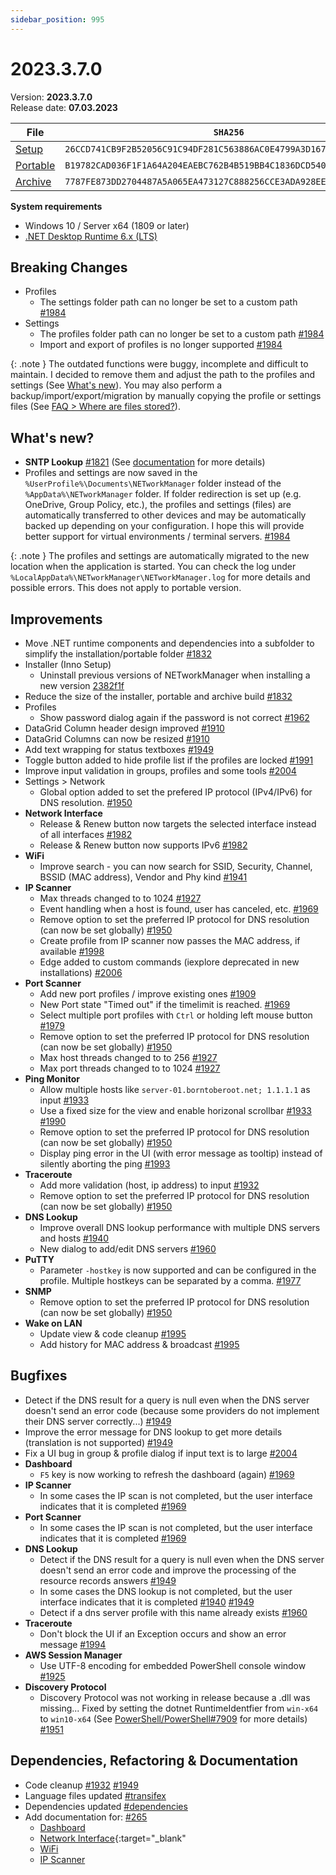 ```yaml
---
sidebar_position: 995
---
```


# 2023.3.7.0

Version: **2023.3.7.0**<br />
Release date: **07.03.2023**

| File                                                                                                                           | `SHA256`                                                           |
| ------------------------------------------------------------------------------------------------------------------------------ | ------------------------------------------------------------------ |
| [Setup](https://github.com/BornToBeRoot/NETworkManager/releases/download/2023.3.7.0/NETworkManager_2023.3.7.0_Setup.exe)       | `26CCD741CB9F2B52056C91C94DF281C563886AC0E4799A3D167A0566448574F6` |
| [Portable](https://github.com/BornToBeRoot/NETworkManager/releases/download/2023.3.7.0/NETworkManager_2023.3.7.0_Portable.zip) | `B19782CAD036F1F1A64A204EAEBC762B4B519BB4C1836DCD5405C83F8488EB29` |
| [Archive](https://github.com/BornToBeRoot/NETworkManager/releases/download/2023.3.7.0/NETworkManager_2023.3.7.0_Archive.zip)   | `7787FE873DD2704487A5A065EA473127C888256CCE3ADA928EEE7CB4B2BF9B6F` |

**System requirements**

- Windows 10 / Server x64 (1809 or later)
- [.NET Desktop Runtime 6.x (LTS)](https://dotnet.microsoft.com/download/dotnet/6.0)

## Breaking Changes

- Profiles
  - The settings folder path can no longer be set to a custom path [#1984](https://github.com/BornToBeRoot/NETworkManager/pull/1984)
- Settings
  - The profiles folder path can no longer be set to a custom path [#1984](https://github.com/BornToBeRoot/NETworkManager/pull/1984)
  - Import and export of profiles is no longer supported [#1984](https://github.com/BornToBeRoot/NETworkManager/pull/1984)

{: .note }
The outdated functions were buggy, incomplete and difficult to maintain. I decided to remove them and adjust the path to the profiles and settings (See [What's new](#whats-new)). You may also perform a backup/import/export/migration by manually copying the profile or settings files (See [FAQ > Where are files stored?](https://borntoberoot.net/NETworkManager/FAQ#where-are-files-stored)).

## What's new?

- **SNTP Lookup** [#1821](https://github.com/BornToBeRoot/NETworkManager/pull/1821) (See [documentation](https://borntoberoot.net/NETworkManager/Documentation/Application/SNTPLookup) for more details)
- Profiles and settings are now saved in the `%UserProfile%\Documents\NETworkManager` folder instead of the `%AppData%\NETworkManager` folder. If folder redirection is set up (e.g. OneDrive, Group Policy, etc.), the profiles and settings (files) are automatically transferred to other devices and may be automatically backed up depending on your configuration. I hope this will provide better support for virtual environments / terminal servers. [#1984](https://github.com/BornToBeRoot/NETworkManager/pull/1984)

{: .note }
The profiles and settings are automatically migrated to the new location when the application is started. You can check the log under `%LocalAppData%\NETworkManager\NETworkManager.log` for more details and possible errors. This does not apply to portable version.

## Improvements

- Move .NET runtime components and dependencies into a subfolder to simplify the installation/portable folder [#1832](https://github.com/BornToBeRoot/NETworkManager/pull/1832)
- Installer (Inno Setup)
  - Uninstall previous versions of NETworkManager when installing a new version [2382f1f](https://github.com/BornToBeRoot/NETworkManager/commit/2382f1fc5e95d7165f56cb7f42c27e1e281abbf2)
- Reduce the size of the installer, portable and archive build [#1832](https://github.com/BornToBeRoot/NETworkManager/pull/1832)
- Profiles
  - Show password dialog again if the password is not correct [#1962](https://github.com/BornToBeRoot/NETworkManager/pull/1962)
- DataGrid Column header design improved [#1910](https://github.com/BornToBeRoot/NETworkManager/pull/1910)
- DataGrid Columns can now be resized [#1910](https://github.com/BornToBeRoot/NETworkManager/pull/1910)
- Add text wrapping for status textboxes [#1949](https://github.com/BornToBeRoot/NETworkManager/pull/1949)
- Toggle button added to hide profile list if the profiles are locked [#1991](https://github.com/BornToBeRoot/NETworkManager/pull/1991)
- Improve input validation in groups, profiles and some tools [#2004](https://github.com/BornToBeRoot/NETworkManager/pull/2004)
- Settings > Network
  - Global option added to set the prefered IP protocol (IPv4/IPv6) for DNS resolution. [#1950](https://github.com/BornToBeRoot/NETworkManager/pull/1950)
- **Network Interface**
  - Release & Renew button now targets the selected interface instead of all interfaces [#1982](https://github.com/BornToBeRoot/NETworkManager/pull/1982)
  - Release & Renew button now supports IPv6 [#1982](https://github.com/BornToBeRoot/NETworkManager/pull/1982)
- **WiFi**
  - Improve search - you can now search for SSID, Security, Channel, BSSID (MAC address), Vendor and Phy kind [#1941](https://github.com/BornToBeRoot/NETworkManager/pull/1941)
- **IP Scanner**
  - Max threads changed to to 1024 [#1927](https://github.com/BornToBeRoot/NETworkManager/pull/1927)
  - Event handling when a host is found, user has canceled, etc. [#1969](https://github.com/BornToBeRoot/NETworkManager/pull/1969)
  - Remove option to set the preferred IP protocol for DNS resolution (can now be set globally) [#1950](https://github.com/BornToBeRoot/NETworkManager/pull/1950)
  - Create profile from IP scanner now passes the MAC address, if available [#1998](https://github.com/BornToBeRoot/NETworkManager/pull/1998)
  - Edge added to custom commands (iexplore deprecated in new installations) [#2006](https://github.com/BornToBeRoot/NETworkManager/pull/2006)
- **Port Scanner**
  - Add new port profiles / improve existing ones [#1909](https://github.com/BornToBeRoot/NETworkManager/pull/1909)
  - New Port state "Timed out" if the timelimit is reached. [#1969](https://github.com/BornToBeRoot/NETworkManager/pull/1969)
  - Select multiple port profiles with `Ctrl` or holding left mouse button [#1979](https://github.com/BornToBeRoot/NETworkManager/pull/1979)
  - Remove option to set the preferred IP protocol for DNS resolution (can now be set globally) [#1950](https://github.com/BornToBeRoot/NETworkManager/pull/1950)
  - Max host threads changed to to 256 [#1927](https://github.com/BornToBeRoot/NETworkManager/pull/1927)
  - Max port threads changed to to 1024 [#1927](https://github.com/BornToBeRoot/NETworkManager/pull/1927)
- **Ping Monitor**
  - Allow multiple hosts like `server-01.borntoberoot.net; 1.1.1.1` as input [#1933](https://github.com/BornToBeRoot/NETworkManager/pull/1933)
  - Use a fixed size for the view and enable horizonal scrollbar [#1933](https://github.com/BornToBeRoot/NETworkManager/pull/1933) [#1990](https://github.com/BornToBeRoot/NETworkManager/pull/1990)
  - Remove option to set the preferred IP protocol for DNS resolution (can now be set globally) [#1950](https://github.com/BornToBeRoot/NETworkManager/pull/1950)
  - Display ping error in the UI (with error message as tooltip) instead of silently aborting the ping [#1993](https://github.com/BornToBeRoot/NETworkManager/pull/1993)
- **Traceroute**
  - Add more validation (host, ip address) to input [#1932](https://github.com/BornToBeRoot/NETworkManager/pull/1932)
  - Remove option to set the preferred IP protocol for DNS resolution (can now be set globally) [#1950](https://github.com/BornToBeRoot/NETworkManager/pull/1950)
- **DNS Lookup**
  - Improve overall DNS lookup performance with multiple DNS servers and hosts [#1940](https://github.com/BornToBeRoot/NETworkManager/pull/1940)
  - New dialog to add/edit DNS servers [#1960](https://github.com/BornToBeRoot/NETworkManager/pull/1960)
- **PuTTY**
  - Parameter `-hostkey` is now supported and can be configured in the profile. Multiple hostkeys can be separated by a comma. [#1977](https://github.com/BornToBeRoot/NETworkManager/pull/1977)
- **SNMP**
  - Remove option to set the preferred IP protocol for DNS resolution (can now be set globally) [#1950](https://github.com/BornToBeRoot/NETworkManager/pull/1950)
- **Wake on LAN**
  - Update view & code cleanup [#1995](https://github.com/BornToBeRoot/NETworkManager/pull/1995)
  - Add history for MAC address & broadcast [#1995](https://github.com/BornToBeRoot/NETworkManager/pull/1995)

## Bugfixes

- Detect if the DNS result for a query is null even when the DNS server doesn't send an error code (because some providers do not implement their DNS server correctly...) [#1949](https://github.com/BornToBeRoot/NETworkManager/pull/1949)
- Improve the error message for DNS lookup to get more details (translation is not supported) [#1949](https://github.com/BornToBeRoot/NETworkManager/pull/1949)
- Fix a UI bug in group & profile dialog if input text is to large [#2004](https://github.com/BornToBeRoot/NETworkManager/pull/2004)
- **Dashboard**
  - `F5` key is now working to refresh the dashboard (again) [#1969](https://github.com/BornToBeRoot/NETworkManager/pull/1969)
- **IP Scanner**
  - In some cases the IP scan is not completed, but the user interface indicates that it is completed [#1969](https://github.com/BornToBeRoot/NETworkManager/pull/1969)
- **Port Scanner**
  - In some cases the IP scan is not completed, but the user interface indicates that it is completed [#1969](https://github.com/BornToBeRoot/NETworkManager/pull/1969)
- **DNS Lookup**
  - Detect if the DNS result for a query is null even when the DNS server doesn't send an error code and improve the processing of the resource records answers [#1949](https://github.com/BornToBeRoot/NETworkManager/pull/1949)
  - In some cases the DNS lookup is not completed, but the user interface indicates that it is completed [#1940](https://github.com/BornToBeRoot/NETworkManager/pull/1940) [#1949](https://github.com/BornToBeRoot/NETworkManager/pull/1949)
  - Detect if a dns server profile with this name already exists [#1960](https://github.com/BornToBeRoot/NETworkManager/pull/1960)
- **Traceroute**
  - Don't block the UI if an Exception occurs and show an error message [#1994](https://github.com/BornToBeRoot/NETworkManager/pull/1994)
- **AWS Session Manager**
  - Use UTF-8 encoding for embedded PowerShell console window [#1925](https://github.com/BornToBeRoot/NETworkManager/pull/1925)
- **Discovery Protocol**
  - Discovery Protocol was not working in release because a .dll was missing... Fixed by setting the dotnet RuntimeIdentfier from `win-x64` to `win10-x64` (See [PowerShell/PowerShell#7909](https://github.com/PowerShell/PowerShell/issues/7909) for more details) [#1951](https://github.com/BornToBeRoot/NETworkManager/pull/1951)

## Dependencies, Refactoring & Documentation

- Code cleanup [#1932](https://github.com/BornToBeRoot/NETworkManager/pull/1932) [#1949](https://github.com/BornToBeRoot/NETworkManager/pull/1940)
- Language files updated [#transifex](https://github.com/BornToBeRoot/NETworkManager/pulls?q=author%3Aapp%2Ftransifex-integration)
- Dependencies updated [#dependencies](https://github.com/BornToBeRoot/NETworkManager/pulls?q=author%3Aapp%2Fdependabot)
- Add documentation for: [#265](https://github.com/BornToBeRoot/NETworkManager/pull/265)
  - [Dashboard](https://borntoberoot.net/NETworkManager/Documentation/Application/Dashboard)
  - [Network Interface](https://borntoberoot.net/NETworkManager/Documentation/Application/NetworkInterface){:target="\_blank"
  - [WiFi](https://borntoberoot.net/NETworkManager/Documentation/Application/WiFi)
  - [IP Scanner](https://borntoberoot.net/NETworkManager/Documentation/Application/IPScanner)
